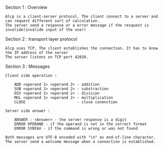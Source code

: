 Section 1 : Overview

    Alcp is a client-server protocol. The client connect to a server and can request different sort of calculation.
    The server send a response or a error message if the resquest is invalide(invalide input of the user)

Section 2 : transport layer protocol
    
    Alcp uses TCP, The client establishes the connection. It has to know the IP address of the server
    The server listens on TCP port 42020.
    

Section 3 : Messages 

    Client side operation :

        ADD <operand 1> <operand 2> - addition 
        SUB <operand 1> <operand 2> - substraction
        DIV <operand 1> <operand 2> - division
        MUL <operand 1> <operand 2> - multiplication
        CLOSE                       - close conenction

    Server side answer :
        
        ANSWER : <Answer> - the server response is a digit 
        ERROR OPERAND - if the operand is not in the correct format
        ERROR SYNTAX - if the command is wrong or was not found

    Both messages are UTF-8 encoded with "\n" as end-of-line character.
    The server send a welcome message when a connection is established.
